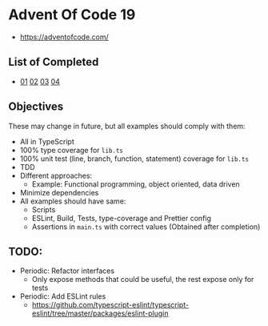 # Advent Of Code 19

- https://adventofcode.com/

## List of Completed

- [01](./01) [02](./02) [03](./03) [04](./04)

## Objectives

These may change in future, but all examples should comply with them:

- All in TypeScript
- 100% type coverage for `lib.ts`
- 100% unit test (line, branch, function, statement) coverage for `lib.ts`
- TDD
- Different approaches:
    - Example: Functional programming, object oriented, data driven
- Minimize dependencies
- All examples should have same:
    - Scripts
    - ESLint, Build, Tests, type-coverage and Prettier config
    - Assertions in `main.ts` with correct values (Obtained after completion)

## TODO:

- Periodic: Refactor interfaces
    - Only expose methods that could be useful, the rest expose only for tests
- Periodic: Add ESLint rules
    - https://github.com/typescript-eslint/typescript-eslint/tree/master/packages/eslint-plugin
